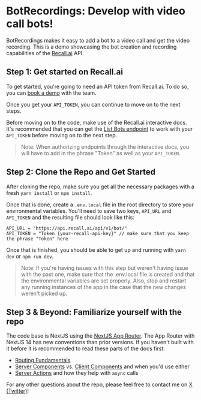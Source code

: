 # BotRecordings: Develop with video call bots!
BotRecordings makes it easy to add a bot to a video call and get the video recording. This is a demo showcasing the bot creation and recording capabilities of the [Recall.ai](https://www.recall.ai/) API.

## Step 1: Get started on Recall.ai

To get started, you're going to need an API token from Recall.ai. To do so, you can [book a demo](https://recallai.typeform.com/to/z2CoFKjj?typeform-source=www.recall.ai) with the team.

Once you get your `API_TOKEN`, you can continue to move on to the next steps.

Before moving on to the code, make use of the Recall.ai interactive docs. It's recommended that you can get the [List Bots endpoint](https://recallai.readme.io/reference/bot_list) to work with your `API_TOKEN` before moving on to the next step. 

> Note: When authorizing endpoints through the interactive docs, you will have to add in the phrase "Token" as well as your `API_TOKEN`. 


## Step 2: Clone the Repo and Get Started 
After cloning the repo, make sure you get all the necessary packages with a fresh `yarn install` or `npm install`.

Once that is done, create a `.env.local` file in the root directory to store your environmental variables. You'll need to save two keys, `API_URL` and `API_TOKEN` and the resulting file should look like this:
```angular2html
API_URL = "https://api.recall.ai/api/v1/bot/"
API_TOKEN = "Token {your-recall-api-key}" // make sure that you keep the phrase "Token" here
```

Once that is finished, you should be able to get up and running with `yarn dev` or `npm run dev`. 

> Note: If you're having issues with this step but weren't having issue with the past one, make sure that the .env.local file is created and that the environmental variables are set properly. Also, stop and restart any running instances of the app in the case that the new changes weren't picked up. 

## Step 3 & Beyond: Familiarize yourself with the repo
The code base is NextJS using the [NextJS App Router](https://nextjs.org/docs). The App Router with NextJS 14 has new conventions than prior versions. If you haven't built with it before it is recommended to read these parts of the docs first: 
* [Routing Fundamentals](https://nextjs.org/docs/app/building-your-application/routing)
* [Server Components](https://nextjs.org/docs/app/building-your-application/rendering/server-components) vs. [Client Components](https://nextjs.org/docs/app/building-your-application/rendering/client-components) and when you'd use either
* [Server Actions](https://nextjs.org/docs/app/api-reference/functions/server-actions) and how they help with `async` calls


For any other questions about the repo, please feel free to contact me on [X (Twitter)](https://twitter.com/veltsonbastien)!
